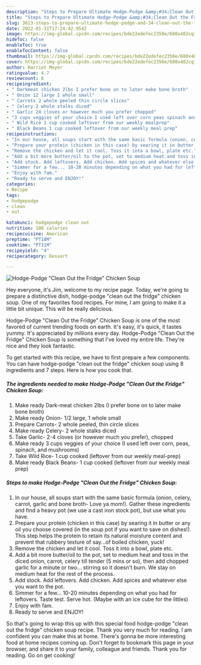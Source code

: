 ```yaml
---
description: "Steps to Prepare Ultimate Hodge-Podge &amp;#34;Clean Out the Fridge&amp;#34; Chicken Soup"
title: "Steps to Prepare Ultimate Hodge-Podge &amp;#34;Clean Out the Fridge&amp;#34; Chicken Soup"
slug: 3613-steps-to-prepare-ultimate-hodge-podge-and-34-clean-out-the-fridge-and-34-chicken-soup
date: 2022-01-31T17:24:42.954Z
image: https://img-global.cpcdn.com/recipes/bde22edefec2350e/680x482cq70/hodge-podge-clean-out-the-fridge-chicken-soup-recipe-main-photo.jpg
hideToc: false
enableToc: true
enableTocContent: false
thumbnail: https://img-global.cpcdn.com/recipes/bde22edefec2350e/680x482cq70/hodge-podge-clean-out-the-fridge-chicken-soup-recipe-main-photo.jpg
cover: https://img-global.cpcdn.com/recipes/bde22edefec2350e/680x482cq70/hodge-podge-clean-out-the-fridge-chicken-soup-recipe-main-photo.jpg
author: Harriet Meyer
ratingvalue: 4.7
reviewcount: 8
recipeingredient:
- " Darkmeat chicken 2lbs I prefer bone on to later make bone broth"
- " Onion 12 large 1 whole small"
- " Carrots 2 whole peeled thin circle slices"
- " Celery 2 whole stalks diced"
- " Garlic 24 cloves or however much you prefer chopped"
- "3 cups veggies of your choice I used left over corn peas spinach and mushrooms"
- " Wild Rice 1 cup cooked leftover from our weekly mealprep"
- " Black Beans 1 cup cooked leftover from our weekly meal prep"
recipeinstructions:
- "In our house, all soups start with the same basic formula (onion, celery, carrot, garlic and bone broth- Love ya mom!). Gather these ingredients and find a heavy pot (we use a cast iron stock pot), but use what you have."
- "Prepare your protein (chicken in this case) by searing it in butter or any oil you choose covered (in the soup pot if you want to save on dishes!). This step helps the protein to retain its natural moisture content and prevent that rubbery texture of say...of boiled chicken, yuck!"
- "Remove the chicken and let it cool. Toss it into a bowl, plate etc."
- "Add a bit more butter/oil to the pot, set to medium heat and toss in the diced onion, carrot, celery till tender (5 mins or so), then add chopped garlic for a minute or two... stirring so it doesn&#39;t burn. We stay on medium heat for the rest of the process."
- "Add stock. Add leftovers. Add chicken. Add spices and whatever else you want to the pot."
- "Simmer for a few... 10-20 minutes depending on what you had for leftovers. Taste test. Serve hot. (Maybe with an ice cube for the littles)"
- "Enjoy with fam."
- "Ready to serve and ENJOY!"
categories:
- Recipe
tags:
- hodgepodge
- clean
- out

katakunci: hodgepodge clean out 
nutrition: 100 calories
recipecuisine: American
preptime: "PT18M"
cooktime: "PT31M"
recipeyield: "4"
recipecategory: Dessert

---
```



![Hodge-Podge &#34;Clean Out the Fridge&#34; Chicken Soup](https://img-global.cpcdn.com/recipes/bde22edefec2350e/680x482cq70/hodge-podge-clean-out-the-fridge-chicken-soup-recipe-main-photo.jpg)

Hey everyone, it's Jim, welcome to my recipe page. Today, we're going to prepare a distinctive dish, hodge-podge &#34;clean out the fridge&#34; chicken soup. One of my favorites food recipes. For mine, I am going to make it a little bit unique. This will be really delicious.

Hodge-Podge &#34;Clean Out the Fridge&#34; Chicken Soup is one of the most favored of current trending foods on earth. It's easy, it's quick, it tastes yummy. It's appreciated by millions every day. Hodge-Podge &#34;Clean Out the Fridge&#34; Chicken Soup is something that I've loved my entire life. They're nice and they look fantastic.




To get started with this recipe, we have to first prepare a few components. You can have hodge-podge &#34;clean out the fridge&#34; chicken soup using 8 ingredients and 7 steps. Here is how you cook that.

<!--inarticleads1-->

##### The ingredients needed to make Hodge-Podge &#34;Clean Out the Fridge&#34; Chicken Soup:

1. Make ready  Dark-meat chicken 2lbs (I prefer bone on to later make bone broth)
1. Make ready  Onion- 1/2 large, 1 whole small
1. Prepare  Carrots- 2 whole peeled, thin circle slices
1. Make ready  Celery- 2 whole stalks diced
1. Take  Garlic- 2-4 cloves (or however much you prefer), chopped
1. Make ready 3 cups veggies of your choice (I used left over corn, peas, spinach, and mushrooms)
1. Take  Wild Rice- 1 cup cooked (leftover from our weekly meal-prep)
1. Make ready  Black Beans- 1 cup cooked (leftover from our weekly meal prep)




<!--inarticleads2-->

##### Steps to make Hodge-Podge &#34;Clean Out the Fridge&#34; Chicken Soup:

1. In our house, all soups start with the same basic formula (onion, celery, carrot, garlic and bone broth- Love ya mom!). Gather these ingredients and find a heavy pot (we use a cast iron stock pot), but use what you have.
1. Prepare your protein (chicken in this case) by searing it in butter or any oil you choose covered (in the soup pot if you want to save on dishes!). This step helps the protein to retain its natural moisture content and prevent that rubbery texture of say...of boiled chicken, yuck!
1. Remove the chicken and let it cool. Toss it into a bowl, plate etc.
1. Add a bit more butter/oil to the pot, set to medium heat and toss in the diced onion, carrot, celery till tender (5 mins or so), then add chopped garlic for a minute or two... stirring so it doesn&#39;t burn. We stay on medium heat for the rest of the process.
1. Add stock. Add leftovers. Add chicken. Add spices and whatever else you want to the pot.
1. Simmer for a few... 10-20 minutes depending on what you had for leftovers. Taste test. Serve hot. (Maybe with an ice cube for the littles)
1. Enjoy with fam.
1. Ready to serve and ENJOY!



So that's going to wrap this up with this special food hodge-podge &#34;clean out the fridge&#34; chicken soup recipe. Thank you very much for reading. I am confident you can make this at home. There's gonna be more interesting food at home recipes coming up. Don't forget to bookmark this page in your browser, and share it to your family, colleague and friends. Thank you for reading. Go on get cooking!
